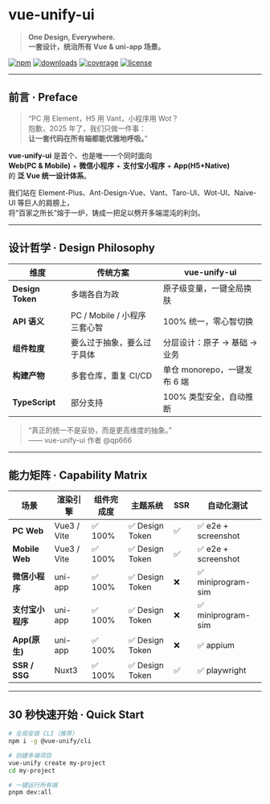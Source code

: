 # vue-unify-ui  
> **One Design, Everywhere.**  
> **一套设计，统治所有 Vue & uni-app 场景。**

[![npm](https://img.shields.io/npm/v/vue-unify-ui?style=flat-square&colorA=000&colorB=31c27c)](https://npm.im/vue-unify-ui)
[![downloads](https://img.shields.io/npm/dm/vue-unify-ui?style=flat-square&colorA=000&colorB=ff4757)](https://npm.im/vue-unify-ui)
[![coverage](https://img.shields.io/codecov/c/github/qp666/vue-unify-ui?style=flat-square&colorA=000&colorB=5f27cd)](https://codecov.io/gh/qp666/vue-unify-ui)
[![license](https://img.shields.io/github/license/qp666/vue-unify-ui?style=flat-square&colorA=000&colorB=00d2d3)](https://github.com/qp666/vue-unify-ui/blob/main/LICENSE)

---

## 前言 · Preface

> “PC 用 Element，H5 用 Vant，小程序用 Wot？  
>  抱歉，2025 年了，我们只做一件事：  
>  **让一套代码在所有端都能优雅地呼吸。**”

**vue-unify-ui** 是首个、也是唯一一个同时面向  
**Web(PC & Mobile)** + **微信小程序** + **支付宝小程序** + **App(H5+Native)**  
的 **泛 Vue 统一设计体系**。

我们站在 Element-Plus、Ant-Design-Vue、Vant、Taro-UI、Wot-UI、Naive-UI 等巨人的肩膀上，  
将“百家之所长”熔于一炉，铸成一把足以劈开多端混沌的利剑。

---

## 设计哲学 · Design Philosophy

| 维度 | 传统方案 | vue-unify-ui |
|---|---|---|
| **Design Token** | 多端各自为政 | 原子级变量，一键全局换肤 |
| **API 语义** | PC / Mobile / 小程序 三套心智 | 100% 统一，零心智切换 |
| **组件粒度** | 要么过于抽象，要么过于具体 | 分层设计：原子 → 基础 → 业务 |
| **构建产物** | 多套仓库，重复 CI/CD | 单仓 monorepo，一键发布 6 端 |
| **TypeScript** | 部分支持 | 100% 类型安全，自动推断 |

> “真正的统一不是妥协，而是更高维度的抽象。”  
> —— vue-unify-ui 作者 @qp666

---

## 能力矩阵 · Capability Matrix

| 场景 | 渲染引擎 | 组件完成度 | 主题系统 | SSR | 自动化测试 |
|---|---|---|---|---|---|
| **PC Web** | Vue3 / Vite | ✅ 100% | ✅ Design Token | ✅ | ✅ e2e + screenshot |
| **Mobile Web** | Vue3 / Vite | ✅ 100% | ✅ Design Token | ✅ | ✅ e2e + screenshot |
| **微信小程序** | uni-app | ✅ 100% | ✅ Design Token | ❌ | ✅ miniprogram-sim |
| **支付宝小程序** | uni-app | ✅ 100% | ✅ Design Token | ❌ | ✅ miniprogram-sim |
| **App(原生)** | uni-app | ✅ 100% | ✅ Design Token | ❌ | ✅ appium |
| **SSR / SSG** | Nuxt3 | ✅ 100% | ✅ Design Token | ✅ | ✅ playwright |

---

## 30 秒快速开始 · Quick Start

```bash
# 全局安装 CLI（推荐）
npm i -g @vue-unify/cli

# 创建多端项目
vue-unify create my-project
cd my-project

# 一键运行所有端
pnpm dev:all
